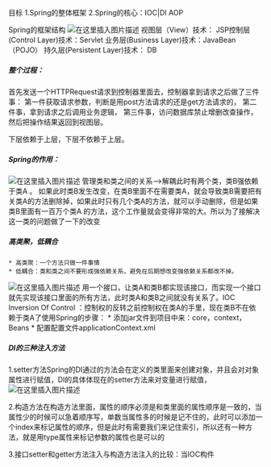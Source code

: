 目标
1.Spring的整体框架
2.Spring的核心：IOC|DI   AOP

Spring的框架结构
![在这里插入图片描述](https://img-blog.csdnimg.cn/20190613230211862.png?x-oss-process=image/watermark,type_ZmFuZ3poZW5naGVpdGk,shadow_10,text_aHR0cHM6Ly9ibG9nLmNzZG4ubmV0L3FxXzQwOTU1ODI0,size_16,color_FFFFFF,t_70)
视图层（View）技术：
JSP控制层(Control Layer)技术：Servlet
业务层(Business Layer)技术：JavaBean（POJO）
持久层(Persistent Layer)技术：
DB


##### 整个过程：
首先发送一个HTTPRequest请求到控制器里面去，控制器拿到请求之后做了三件事：
第一件获取请求参数，判断是用post方法请求的还是get方法请求的，
第二件事，拿到请求之后调用业务逻辑，
第三件事，访问数据库禁止增删改查操作，然后把操作结果返回到视图层。

下层依赖于上层，下层不依赖于上层。
##### Spring的作用：
![在这里插入图片描述](https://img-blog.csdnimg.cn/2019061323025682.png?x-oss-process=image/watermark,type_ZmFuZ3poZW5naGVpdGk,shadow_10,text_aHR0cHM6Ly9ibG9nLmNzZG4ubmV0L3FxXzQwOTU1ODI0,size_16,color_FFFFFF,t_70)
管理类和类之间的关系-->解耦此时有两个类，类B强依赖于类A 。
如果此时类B发生改变，在类B里面不在需要类A，就会导致类B需要把有关类A的方法删除掉，如果此时只有几个类A的方法，就可以手动删除，但是如果类B里面有一百万个类A 的方法，这个工作量就会变得非常的大。所以为了接解决这一类的问题做了一下的改变

##### 高类聚，低耦合
	* 高类聚：一个方法只做一件事情
	* 低耦合：类和类之间不要形成强依赖关系，避免在后期想改变强依赖关系都改不掉。

![在这里插入图片描述](https://img-blog.csdnimg.cn/2019061323033035.png?x-oss-process=image/watermark,type_ZmFuZ3poZW5naGVpdGk,shadow_10,text_aHR0cHM6Ly9ibG9nLmNzZG4ubmV0L3FxXzQwOTU1ODI0,size_16,color_FFFFFF,t_70)
用一个接口，让类A和类B都实现该接口，而实现一个接口就先实现该接口里面的所有方法，此时类A和类B之间就没有关系了。IOC  Inversion Of  Control ：控制权的反转之前控制权在类A的手里，现在类B不在依赖于类A了使用Spring的步骤：
	* 添加jar文件到项目中来：core，context，Beans
	* 配置配置文件applicationContext.xml



##### DI的三种注入方法

1.setter方法Spring的DI通过的方法会在定义的类里面来创建对象，并且会对对象属性进行赋值，DI的具体体现在的setter方法来对变量进行赋值，
![在这里插入图片描述](https://img-blog.csdnimg.cn/20190613230407537.png?x-oss-process=image/watermark,type_ZmFuZ3poZW5naGVpdGk,shadow_10,text_aHR0cHM6Ly9ibG9nLmNzZG4ubmV0L3FxXzQwOTU1ODI0,size_16,color_FFFFFF,t_70)

2.构造方法在构造方法里面，属性的顺序必须是和类里面的属性顺序是一致的，当属性少的时候可以急着顺序写，单数当属性多的时候是记不住的，此时可以添加一个index来标记属性的顺序，但是此时有需要我们来记住索引，所以还有一种方法，就是用type属性来标记参数的属性也是可以的

3.接口setter和getter方法注入与构造方法注入的比较：当IOC构件
